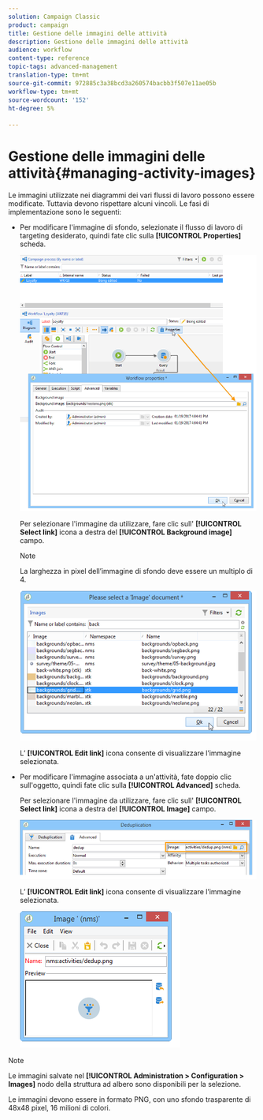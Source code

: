 ```yaml
---
solution: Campaign Classic
product: campaign
title: Gestione delle immagini delle attività
description: Gestione delle immagini delle attività
audience: workflow
content-type: reference
topic-tags: advanced-management
translation-type: tm+mt
source-git-commit: 972885c3a38bcd3a260574bacbb3f507e11ae05b
workflow-type: tm+mt
source-wordcount: '152'
ht-degree: 5%

---
```



# Gestione delle immagini delle attività{#managing-activity-images}

Le immagini utilizzate nei diagrammi dei vari flussi di lavoro possono essere modificate. Tuttavia devono rispettare alcuni vincoli. Le fasi di implementazione sono le seguenti:

* Per modificare l&#39;immagine di sfondo, selezionate il flusso di lavoro di targeting desiderato, quindi fate clic sulla **[!UICONTROL Properties]** scheda.

   ![](assets/s_user_segmentation_properties_tab.png)

   Per selezionare l&#39;immagine da utilizzare, fare clic sull&#39; **[!UICONTROL Select link]** icona a destra del **[!UICONTROL Background image]** campo.

   >[!NOTE]
   >
   >La larghezza in pixel dell’immagine di sfondo deve essere un multiplo di 4.

   ![](assets/s_user_segmentation_background_select.png)

   L’ **[!UICONTROL Edit link]** icona consente di visualizzare l’immagine selezionata.

* Per modificare l&#39;immagine associata a un&#39;attività, fate doppio clic sull&#39;oggetto, quindi fate clic sulla **[!UICONTROL Advanced]** scheda.

   Per selezionare l&#39;immagine da utilizzare, fare clic sull&#39; **[!UICONTROL Select link]** icona a destra del **[!UICONTROL Image]** campo.

   ![](assets/s_user_segmentation_activity_image.png)

   L’ **[!UICONTROL Edit link]** icona consente di visualizzare l’immagine selezionata.

   ![](assets/s_user_segmentation_activity_image_select.png)

>[!NOTE]
>
>Le immagini salvate nel **[!UICONTROL Administration > Configuration > Images]** nodo della struttura ad albero sono disponibili per la selezione.
>  
>Le immagini devono essere in formato PNG, con uno sfondo trasparente di 48x48 pixel, 16 milioni di colori.

